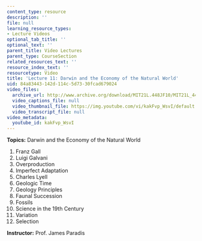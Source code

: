 ```yaml
---
content_type: resource
description: ''
file: null
learning_resource_types:
- Lecture Videos
optional_tab_title: ''
optional_text: ''
parent_title: Video Lectures
parent_type: CourseSection
related_resources_text: ''
resource_index_text: ''
resourcetype: Video
title: 'Lecture 11: Darwin and the Economy of the Natural World'
uid: 84a83443-142d-114c-5d73-30fcad679024
video_files:
  archive_url: http://www.archive.org/download/MIT21L.448JF10/MIT21L_448JF10_lec11_300k.mp4
  video_captions_file: null
  video_thumbnail_file: https://img.youtube.com/vi/kakFvp_WsvI/default.jpg
  video_transcript_file: null
video_metadata:
  youtube_id: kakFvp_WsvI
---
```


**Topics:** Darwin and the Economy of the Natural World

1.  Franz Gall
2.  Luigi Galvani
3.  Overproduction
4.  Imperfect Adaptation
5.  Charles Lyell
6.  Geologic Time
7.  Geology Principles
8.  Faunal Succession
9.  Fossils
10.  Science in the 19th Century
11.  Variation
12.  Selection

**Instructor:** Prof. James Paradis